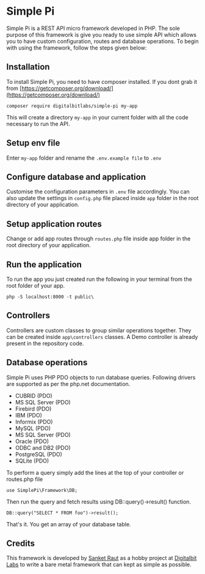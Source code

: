 # Simple Pi
Simple Pi is a REST API micro framework developed in PHP. The sole purpose of this framework is give you ready to use simple API which allows you to have custom configuration, routes and database operations. To begin with using the framework, follow the steps given below:

## Installation
To install Simple Pi, you need to have composer installed. If you dont grab it from [https://getcomposer.org/download/](https://getcomposer.org/download/)

`composer require digitalbitlabs/simple-pi my-app`

This will create a directory `my-app` in your current folder with all the code necessary to run the API.

## Setup env file
Enter `my-app` folder and rename the `.env.example file` to `.env`

## Configure database and application
Customise the configuration parameters in `.env` file accordingly. You can also update the settings in `config.php` file placed inside `app` folder in the root directory of your application.

## Setup application routes
Change or add app routes through `routes.php` file inside app folder in the root directory of your application.

## Run the application
To run the app you just created run the following in your terminal from the root folder of your app.

`php -S localhost:8000 -t public\`

## Controllers
Controllers are custom classes to group similar operations together. They can be created inside `app\controllers` classes. A Demo controller is already present in the repository code.

## Database operations
Simple Pi uses PHP PDO objects to run database queries. Following drivers are supported as per the php.net documentation.

* CUBRID (PDO)
* MS SQL Server (PDO)
* Firebird (PDO)
* IBM (PDO)
* Informix (PDO)
* MySQL (PDO)
* MS SQL Server (PDO)
* Oracle (PDO)
* ODBC and DB2 (PDO)
* PostgreSQL (PDO)
* SQLite (PDO) 

To perform a query simply add the lines at the top of your controller or routes.php file

`use SimplePi\Framework\DB;`

Then run the query and fetch results using DB::query()->result() function.

`DB::query("SELECT * FROM foo")->result();`

That's it. You get an array of your database table.

## Credits
This framework is developed by [Sanket Raut](https://twitter.com/sanketmraut) as a hobby project at [Digitalbit Labs](https://digitalbit.in) to write a bare metal framework that can kept as simple as possible.